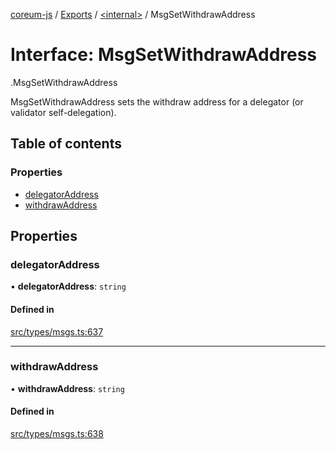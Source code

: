 [coreum-js](../README.md) / [Exports](../modules.md) / [<internal\>](../modules/internal_.md) / MsgSetWithdrawAddress

# Interface: MsgSetWithdrawAddress

[<internal>](../modules/internal_.md).MsgSetWithdrawAddress

MsgSetWithdrawAddress sets the withdraw address for
a delegator (or validator self-delegation).

## Table of contents

### Properties

- [delegatorAddress](internal_.MsgSetWithdrawAddress.md#delegatoraddress)
- [withdrawAddress](internal_.MsgSetWithdrawAddress.md#withdrawaddress)

## Properties

### delegatorAddress

• **delegatorAddress**: `string`

#### Defined in

[src/types/msgs.ts:637](https://github.com/PulsaraIO/coreum-js/blob/63824e3/src/types/msgs.ts#L637)

___

### withdrawAddress

• **withdrawAddress**: `string`

#### Defined in

[src/types/msgs.ts:638](https://github.com/PulsaraIO/coreum-js/blob/63824e3/src/types/msgs.ts#L638)
